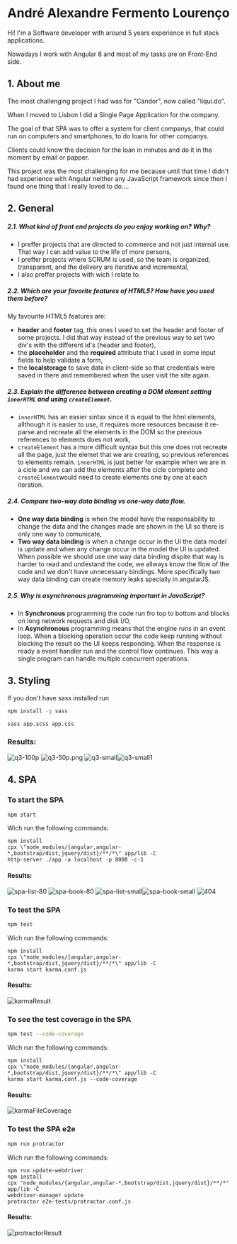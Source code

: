 # André Alexandre Fermento Lourenço

Hi! I'm a Software developer with around 5 years experience in full stack applications.

Nowadays I work with Angular 8 and most of my tasks are on Front-End side.

## 1. About me

The most challenging project I had was for "Candor", now called "liqui.do".

When I moved to Lisbon I did a Single Page Application for the company.

The goal of that SPA was to offer a system for client companys, that could run on computers and smartphones, to do loans for other companys.

Clients could know the decision for the loan in minutes and do it in the moment by email or papper.

This project was the most challenging for me because until that time I didn't had experience with Angular neither any JavaScript framework since then I found one thing that I really loved to do....

## 2. General

##### 2.1. What kind of front end projects do you enjoy working on? Why?
- I preffer projects that are directed to commerce and not just internal use. That way I can add value to the life of more persons,
- I preffer projects where SCRUM is used, so the team is organized, transparent, and the delivery are iterative and incremental,
- I also preffer projects with wich I relate to.
##### 2.2. Which are your favorite features of HTML5? How have you used them before?

My favourite HTML5 features are:

- **header** and **footer** tag, this ones I used to set the header and footer of some projects. I did that way instead of the previous way to set two div's with the different id's (header and footer),
- the **placeholder** and the **required** attribute that I used in some input fields to help validate a form,
- the **localstorage** to save data in client-side so that credentials were saved in there and remembered when the user visit the site again.
##### 2.3. Explain the difference between creating a DOM element setting `innerHTML` and using `createElement`.
- `innerHTML` has an easier sintax since it is equal to the html elements, allthough it is easier to use, it requires more resources because it re-parse and recreate all the elements in the DOM so the previous references to elements does not work,
- `createElement` has a more difficult syntax but this one does not recreate all the page, just the elemet that we are creating, so previous references to elements remain.
`ìnnerHTML` is just better for example when we are in a cicle and we can add the elements after the cicle complete and `createElement`would need to create elements one by one at each iteration.
##### 2.4. Compare two-way data binding vs one-way data flow.
- **One way data binding** is when the model have the responsability to change the data and the changes made are shown in the UI so there is only one way to comunicate,
- **Two way data binding** is when a change occur in the UI the data model is update and when any change occur in the model the UI is updated.
When possible we should use one way data binding dispite that way is harder to read and undestand the code, we allways know the flow of the code and we don't have unnecessary bindings. 
More specifically two way data binding can create memory leaks specially in angularJS.
##### 2.5. Why is asynchronous programming important in JavaScript?
- In **Synchronous** programming the code run fro top to bottom and blocks on long network requests and disk I/O,
- In **Asynchronous** programming means that the engine runs in an event loop. When a blocking operation occur the code keep running without blocking the result so the UI keeps responding. When the response is ready a event handler run and the control flow continues. This way a single program can handle multiple concurrent operations.
## 3. Styling
If you don't have sass installed run 
```bash 
npm install -g sass 
```
```bash 
sass app.scss app.css
```
### Results: 
![q3-100p](./images/q3-100p.png "q3-100p")
![q3-50p.png](./images/q3-50p.png "q3-50p.png")
![q3-small](./images/q3-small.png "q3-small")![q3-small1](./images/q3-small1.png "q3-small1")

## 4. SPA
### To start the SPA
```bash 
npm start
```
Wich run the following commands:
```batch
npm install
cpx \"node_modules/{angular,angular-*,bootstrap/dist,jquery/dist}/**/*\" app/lib -C
http-server ./app -a localhost -p 8000 -c-1
```
#### Results: 
![spa-list-80](./images/spa-list-80.png "spa-list-80")
![spa-book-80](./images/spa-book-80.png "spa-book-80")
![spa-list-small](./images/spa-list-small.png "spa-list-small")![spa-book-small](./images/spa-book-small.png "spa-book-small")
![404](./images/404.png "404")
### To test the SPA
```bash 
npm test
```
Wich run the following commands:
```batch
npm install
cpx \"node_modules/{angular,angular-*,bootstrap/dist,jquery/dist}/**/*\" app/lib -C
karma start karma.conf.js
```
#### Results: 
![karmaResult](./images/karmaResult.png "karmaResult")
### To see the test coverage in the SPA
```bash 
npm test --code-coverage
```
Wich run the following commands:
```batch
npm install
cpx \"node_modules/{angular,angular-*,bootstrap/dist,jquery/dist}/**/*\" app/lib -C
karma start karma.conf.js --code-coverage
```
#### Results: 
![karmaFileCoverage](/images/karmaFileCoverage.png "karmaFileCoverage")
### To test the SPA e2e
```bash 
npm run protractor 
```
Wich run the following commands:
```batch
npm run update-webdriver
npm install
cpx "node_modules/{angular,angular-*,bootstrap/dist,jquery/dist}/**/*" app/lib -C
webdriver-manager update
protractor e2e-tests/protractor.conf.js
```
#### Results: 
![protractorResult](/images/protractorResult.png "protractorResult")
